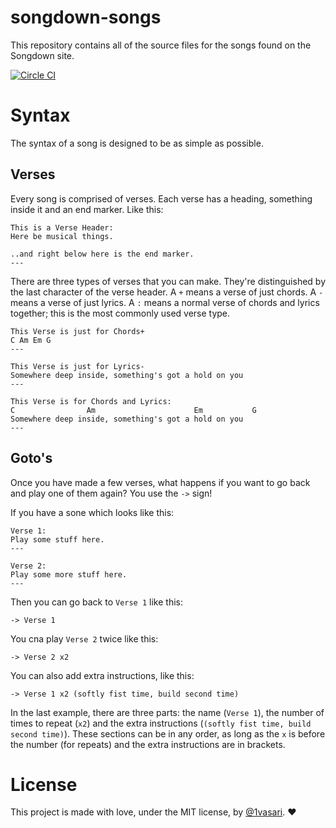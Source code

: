 # songdown-songs

This repository contains all of the source files for the songs found on the Songdown site.

[![Circle CI](https://circleci.com/gh/1vasari/songdown-songs/tree/master.svg?style=svg)](https://circleci.com/gh/1vasari/songdown-songs/tree/master)

# Syntax

The syntax of a song is designed to be as simple as possible.

## Verses
Every song is comprised of verses. Each verse has a heading, something inside it and an end marker. Like this:

```
This is a Verse Header:
Here be musical things.

..and right below here is the end marker.
---
```

There are three types of verses that you can make. They're distinguished by the last character of the verse header. A `+` means a verse of just chords. A `-` means a verse of just lyrics. A `:` means a normal verse of chords and lyrics together; this is the most commonly used verse type.

```
This Verse is just for Chords+
C Am Em G
---

This Verse is just for Lyrics-
Somewhere deep inside, something's got a hold on you
---

This Verse is for Chords and Lyrics:
C                Am                      Em           G
Somewhere deep inside, something's got a hold on you
---
```

## Goto's

Once you have made a few verses, what happens if you want to go back and play one of them again?
You use the `->` sign!

If you have a sone which looks like this:
```
Verse 1:
Play some stuff here.
---

Verse 2:
Play some more stuff here.
---
```

Then you can go back to `Verse 1` like this:

```
-> Verse 1
```

You cna play `Verse 2` twice like this:

```
-> Verse 2 x2
```

You can also add extra instructions, like this:

```
-> Verse 1 x2 (softly fist time, build second time)
```

In the last example, there are three parts: the name (`Verse 1`), the number of times to repeat (`x2`) and the extra instructions (`(softly fist time, build second time)`). These sections can be in any order, as long as the `x` is before the number (for repeats) and the extra instructions are in brackets.

# License

This project is made with love, under the MIT license, by [@1vasari](https://twitter.com/1vasari). :heart:
